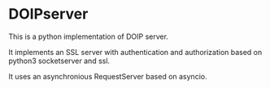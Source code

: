 # DOIPserver

This is a python implementation of DOIP server.

It implements an SSL server with authentication and authorization based on python3 socketserver and
ssl.

It uses an asynchronious RequestServer based on asyncio.